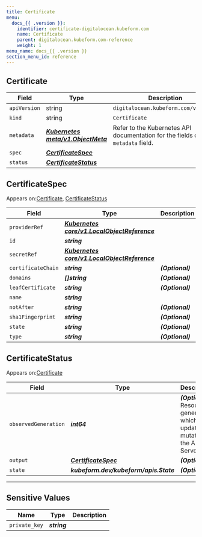 ```yaml
---
title: Certificate
menu:
  docs_{{ .version }}:
    identifier: certificate-digitalocean.kubeform.com
    name: Certificate
    parent: digitalocean.kubeform.com-reference
    weight: 1
menu_name: docs_{{ .version }}
section_menu_id: reference
---
```


## Certificate
| Field | Type | Description |
| ------ | ----- | ----------- |
| `apiVersion` | string | `digitalocean.kubeform.com/v1alpha1` |
|    `kind` | string | `Certificate` |
| `metadata` | ***[Kubernetes meta/v1.ObjectMeta](https://kubernetes.io/docs/reference/generated/kubernetes-api/v1.13/#objectmeta-v1-meta)***|Refer to the Kubernetes API documentation for the fields of the `metadata` field.|
| `spec` | ***[CertificateSpec](#CertificateSpec)***||
| `status` | ***[CertificateStatus](#CertificateStatus)***||
## CertificateSpec

Appears on:[Certificate](#Certificate), [CertificateStatus](#CertificateStatus)

| Field | Type | Description |
| ------ | ----- | ----------- |
| `providerRef` | ***[Kubernetes core/v1.LocalObjectReference](https://kubernetes.io/docs/reference/generated/kubernetes-api/v1.13/#localobjectreference-v1-core)***||
| `id` | ***string***||
| `secretRef` | ***[Kubernetes core/v1.LocalObjectReference](https://kubernetes.io/docs/reference/generated/kubernetes-api/v1.13/#localobjectreference-v1-core)***||
| `certificateChain` | ***string***| ***(Optional)*** |
| `domains` | ***[]string***| ***(Optional)*** |
| `leafCertificate` | ***string***| ***(Optional)*** |
| `name` | ***string***||
| `notAfter` | ***string***| ***(Optional)*** |
| `sha1Fingerprint` | ***string***| ***(Optional)*** |
| `state` | ***string***| ***(Optional)*** |
| `type` | ***string***| ***(Optional)*** |
## CertificateStatus

Appears on:[Certificate](#Certificate)

| Field | Type | Description |
| ------ | ----- | ----------- |
| `observedGeneration` | ***int64***| ***(Optional)*** Resource generation, which is updated on mutation by the API Server.|
| `output` | ***[CertificateSpec](#CertificateSpec)***| ***(Optional)*** |
| `state` | ***kubeform.dev/kubeform/apis.State***| ***(Optional)*** |
---
## Sensitive Values
| Name | Type | Description |
|------|------|-------------|
| `private_key` | ***string*** ||
